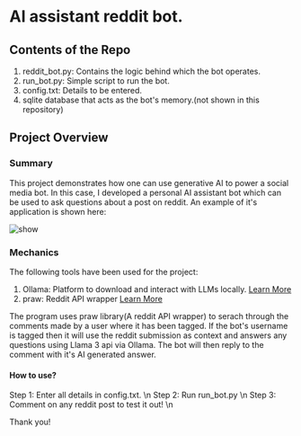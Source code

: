 # AI assistant reddit bot. 

## Contents of the Repo

1) reddit_bot.py: Contains the logic behind which the bot operates.
2) run_bot.py: Simple script to run the bot.
3) config.txt: Details to be entered.
4) sqlite database that acts as the bot's memory.(not shown in this repository)

## Project Overview

### Summary
This project demonstrates how one can use generative AI to power a social media bot. In this case, I developed a personal AI assistant bot which can be used to ask questions about a post on reddit. An example of it's application is shown here:

![show](https://github.com/user-attachments/assets/a4965fbb-3ce1-45e4-8ec2-5618249c60ef)

### Mechanics

The following tools have been used for the project:
1) Ollama: Platform to download and interact with LLMs locally. [Learn More](https://ollama.com/)
2) praw: Reddit API wrapper [Learn More](https://praw.readthedocs.io/en/stable/)

The program uses praw library(A reddit API wrapper) to serach through the comments made by a user where it has been tagged. If the bot's username is tagged then it will use the reddit submission as context and answers any questions using Llama 3 api via Ollama. The bot will then reply to the comment with it's AI generated answer.

#### How to use?

Step 1: Enter all details in config.txt. \n
Step 2: Run run_bot.py \n
Step 3: Comment on any reddit post to test it out! \n

Thank you!

